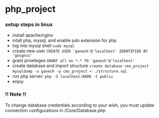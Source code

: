 # php_project

### setup steps in linux
- install apache/nginx
- intall php, mysql, and enable pdo extension for php
- log into mysql shell `sudo mysql`
- create new user
`CREATE USER 'ganesh'@'localhost' IDENTIFIED BY 'gnsgnss'`
- grant priveleges
`GRANT all on *.* TO 'ganesh'@'localhost'`
- create database and import structure
`create database cms_project`
`mysqldump -u ganesh -p cms_project < ./structure.sql`
- run php server: `php -S localhost:8000 -t public`
- enjoy
### !! Note !!
To change database credentials according to your wish, you must update connection configurations in /Core/Database.php
